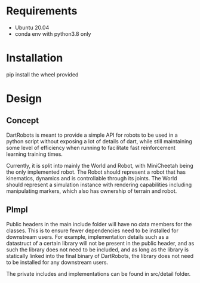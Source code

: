 # Requirements

- Ubuntu 20.04
- conda env with python3.8 only

# Installation

pip install the wheel provided

# Design

## Concept

DartRobots is meant to provide a simple API for robots to be used in a python script
without exposing a lot of details of dart, while still maintaining some level of
efficiency when running to facilitate fast reinforcement learning training times.

Currently, it is split into mainly the World and Robot, with MiniCheetah being the
only implemented robot. The Robot should represent a robot that has kinematics,
dynamics and is controllable through its joints. The World should represent a
simulation instance with rendering capabilities including manipulating markers,
which also has ownership of terrain and robot.

## PImpl

Public headers in the main include folder will have no data members for the classes.
This is to ensure fewer dependencies need to be installed for downstream users.
For example, implementation details such as a datastruct of a certain library will
not be present in the public header, and as such the library does not need
to be included, and as long as the library is statically linked into the final binary
of DartRobots, the library does not need to be installed for any downstream users.

The private includes and implementations can be found in src/detail folder.


